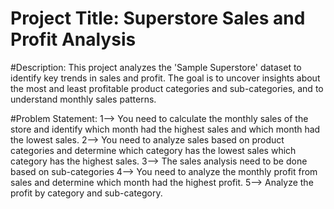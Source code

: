 # Project Title: Superstore Sales and Profit Analysis

#Description: This project analyzes the 'Sample Superstore' dataset to identify key trends in sales and profit. The goal is to uncover insights about the most and least profitable product categories and sub-categories, and to understand monthly sales patterns.

#Problem Statement: 1--> You need to calculate the monthly sales of the store and identify which month had the highest sales and which month had the lowest sales.
                   2--> You need to analyze sales based on product categories and determine which category has the lowest sales which category has the highest sales.
                   3--> The sales analysis need to be done based on sub-categories
                   4--> You need to analyze the monthly profit from sales and determine which month had the highest profit.
                   5--> Analyze the profit by category and sub-category.
